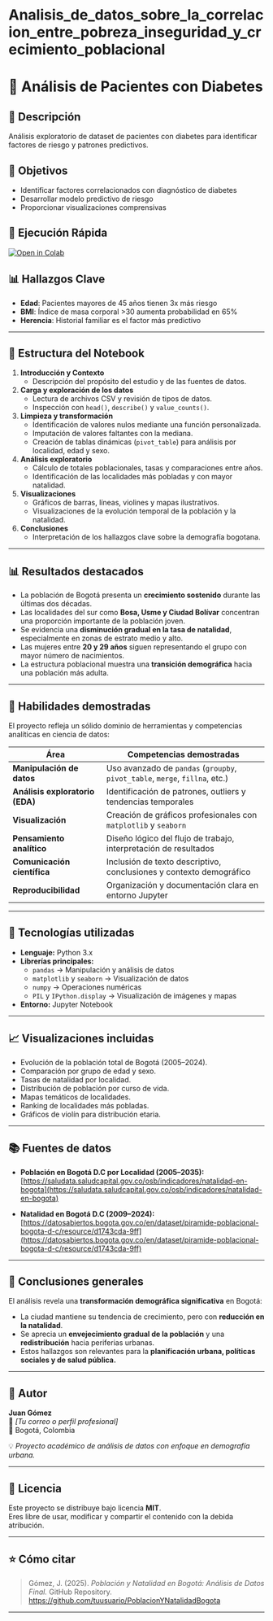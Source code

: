 # Analisis_de_datos_sobre_la_correlacion_entre_pobreza_inseguridad_y_crecimiento_poblacional
# 🏥 Análisis de Pacientes con Diabetes

## 📖 Descripción
Análisis exploratorio de dataset de pacientes con diabetes para identificar factores de riesgo y patrones predictivos.

## 🎯 Objetivos
- Identificar factores correlacionados con diagnóstico de diabetes
- Desarrollar modelo predictivo de riesgo
- Proporcionar visualizaciones comprensivas

## 🚀 Ejecución Rápida
[![Open in Colab](https://colab.research.google.com/assets/colab-badge.svg)](https://colab.research.google.com/drive/1riysf6eRqfz_YBh-SwbGrYEL5QWpg7FY)

## 📊 Hallazgos Clave
- **Edad**: Pacientes mayores de 45 años tienen 3x más riesgo
- **BMI**: Índice de masa corporal >30 aumenta probabilidad en 65%
- **Herencia**: Historial familiar es el factor más predictivo











---

## 🧩 Estructura del Notebook

1. **Introducción y Contexto**
   - Descripción del propósito del estudio y de las fuentes de datos.
2. **Carga y exploración de los datos**
   - Lectura de archivos CSV y revisión de tipos de datos.
   - Inspección con `head()`, `describe()` y `value_counts()`.
3. **Limpieza y transformación**
   - Identificación de valores nulos mediante una función personalizada.
   - Imputación de valores faltantes con la mediana.
   - Creación de tablas dinámicas (`pivot_table`) para análisis por localidad, edad y sexo.
4. **Análisis exploratorio**
   - Cálculo de totales poblacionales, tasas y comparaciones entre años.
   - Identificación de las localidades más pobladas y con mayor natalidad.
5. **Visualizaciones**
   - Gráficos de barras, líneas, violines y mapas ilustrativos.
   - Visualizaciones de la evolución temporal de la población y la natalidad.
6. **Conclusiones**
   - Interpretación de los hallazgos clave sobre la demografía bogotana.

---

## 📊 Resultados destacados

- La población de Bogotá presenta un **crecimiento sostenido** durante las últimas dos décadas.
- Las localidades del sur como **Bosa, Usme y Ciudad Bolívar** concentran una proporción importante de la población joven.
- Se evidencia una **disminución gradual en la tasa de natalidad**, especialmente en zonas de estrato medio y alto.
- Las mujeres entre **20 y 29 años** siguen representando el grupo con mayor número de nacimientos.
- La estructura poblacional muestra una **transición demográfica** hacia una población más adulta.

---

## 🧠 Habilidades demostradas

El proyecto refleja un sólido dominio de herramientas y competencias analíticas en ciencia de datos:

| Área | Competencias demostradas |
|------|---------------------------|
| **Manipulación de datos** | Uso avanzado de `pandas` (`groupby`, `pivot_table`, `merge`, `fillna`, etc.) |
| **Análisis exploratorio (EDA)** | Identificación de patrones, outliers y tendencias temporales |
| **Visualización** | Creación de gráficos profesionales con `matplotlib` y `seaborn` |
| **Pensamiento analítico** | Diseño lógico del flujo de trabajo, interpretación de resultados |
| **Comunicación científica** | Inclusión de texto descriptivo, conclusiones y contexto demográfico |
| **Reproducibilidad** | Organización y documentación clara en entorno Jupyter |

---

## 🧰 Tecnologías utilizadas

- **Lenguaje:** Python 3.x  
- **Librerías principales:**
  - `pandas` → Manipulación y análisis de datos  
  - `matplotlib` y `seaborn` → Visualización de datos  
  - `numpy` → Operaciones numéricas  
  - `PIL` y `IPython.display` → Visualización de imágenes y mapas  
- **Entorno:** Jupyter Notebook

---

## 📈 Visualizaciones incluidas

- Evolución de la población total de Bogotá (2005–2024).  
- Comparación por grupo de edad y sexo.  
- Tasas de natalidad por localidad.  
- Distribución de población por curso de vida.  
- Mapas temáticos de localidades.  
- Ranking de localidades más pobladas.  
- Gráficos de violín para distribución etaria.

---

## 📚 Fuentes de datos

- **Población en Bogotá D.C por Localidad (2005–2035):**  
  [https://saludata.saludcapital.gov.co/osb/indicadores/natalidad-en-bogota](https://saludata.saludcapital.gov.co/osb/indicadores/natalidad-en-bogota)

- **Natalidad en Bogotá D.C (2009–2024):**  
  [https://datosabiertos.bogota.gov.co/en/dataset/piramide-poblacional-bogota-d-c/resource/d1743cda-9ff](https://datosabiertos.bogota.gov.co/en/dataset/piramide-poblacional-bogota-d-c/resource/d1743cda-9ff)

---

## 🧾 Conclusiones generales

El análisis revela una **transformación demográfica significativa** en Bogotá:  
- La ciudad mantiene su tendencia de crecimiento, pero con **reducción en la natalidad**.  
- Se aprecia un **envejecimiento gradual de la población** y una **redistribución** hacia periferias urbanas.  
- Estos hallazgos son relevantes para la **planificación urbana, políticas sociales y de salud pública.**

---

## 👤 Autor

**Juan Gómez**  
📧 *[Tu correo o perfil profesional]*  
📍 Bogotá, Colombia  

💡 *Proyecto académico de análisis de datos con enfoque en demografía urbana.*

---

## 🏁 Licencia

Este proyecto se distribuye bajo licencia **MIT**.  
Eres libre de usar, modificar y compartir el contenido con la debida atribución.

---

## ⭐ Cómo citar

> Gómez, J. (2025). *Población y Natalidad en Bogotá: Análisis de Datos Final.* GitHub Repository.  
> https://github.com/tuusuario/PoblacionYNatalidadBogota

---

